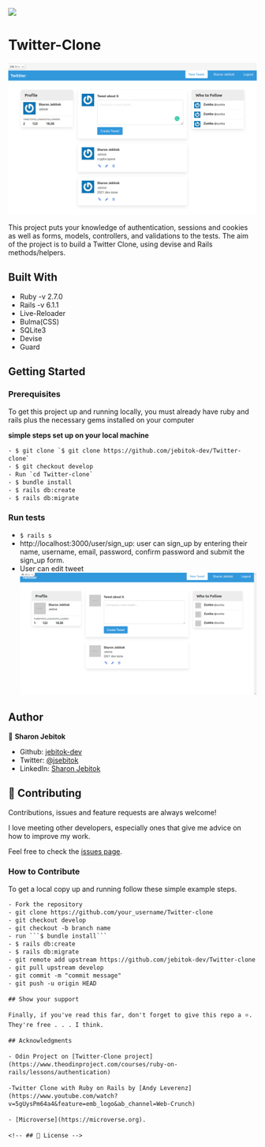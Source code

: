 ![](https://img.shields.io/badge/Microverse-blueviolet)

# Twitter-Clone

![screenshot](./app/assets/images/TwitterClone1.png)

This project puts your knowledge of authentication, sessions and cookies as well as forms, models, controllers, and validations to the tests. The aim of the project is to build a Twitter Clone, using devise and Rails methods/helpers.

## Built With

- Ruby -v 2.7.0
- Rails -v 6.1.1
- Live-Reloader
- Bulma(CSS)
- SQLite3
- Devise
- Guard

## Getting Started

### Prerequisites

To get this project up and running locally, you must already have ruby and rails plus the necessary gems installed on your computer

**simple steps set up on your local machine**

```
- $ git clone `$ git clone https://github.com/jebitok-dev/Twitter-clone`
- $ git checkout develop
- Run `cd Twitter-clone`
- $ bundle install
- $ rails db:create
- $ rails db:migrate
```

### Run tests

- `$ rails s `
- http://localhost:3000/user/sign_up: user can sign_up by entering their name, username, email, password, confirm password and submit the sign_up form.
- User can edit tweet
  ![screenshot](./app/assets/images/twitterclone.png)

## Author

👤 **Sharon Jebitok**

- Github: [jebitok-dev](https://github.com/jebitok-dev)
- Twitter: [@jsebitok](https://twitter.com/jsebitok)
- LinkedIn: [Sharon Jebitok](https://www.linkedin.com/in/sharon-jebitok/)

## 🤝 Contributing

Contributions, issues and feature requests are always welcome!

I love meeting other developers, especially ones that give me advice on how to improve my work.

Feel free to check the [issues page](https://github.com/jebitok-dev/Twitter-clone/issues).

### How to Contribute

To get a local copy up and running follow these simple example steps.

````
- Fork the repository
- git clone https://github.com/your_username/Twitter-clone
- git checkout develop
- git checkout -b branch name
- run ```$ bundle install```
- $ rails db:create
- $ rails db:migrate
- git remote add upstream https://github.com/jebitok-dev/Twitter-clone
- git pull upstream develop
- git commit -m "commit message"
- git push -u origin HEAD

## Show your support

Finally, if you've read this far, don't forget to give this repo a ⭐️. They're free . . . I think.

## Acknowledgments

- Odin Project on [Twitter-Clone project](https://www.theodinproject.com/courses/ruby-on-rails/lessons/authentication)

-Twitter Clone with Ruby on Rails by [Andy Leverenz](https://www.youtube.com/watch?v=5gUysPm64a4&feature=emb_logo&ab_channel=Web-Crunch)

- [Microverse](https://microverse.org).

<!-- ## 📝 License -->
````
